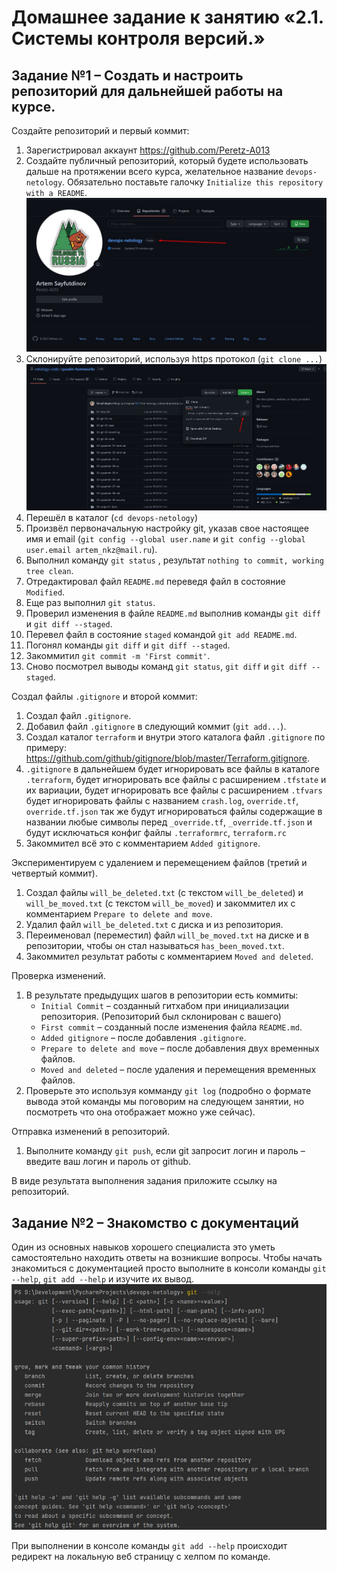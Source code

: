 # Домашнее задание к занятию «2.1. Системы контроля версий.»

## Задание №1 – Создать и настроить репозиторий для дальнейшей работы на курсе.

Создайте репозиторий и первый коммит:

1. Зарегистрировал аккаунт https://github.com/Peretz-A013 
2. Создайте публичный репозиторий, который будете использовать дальше на протяжении всего курса, желательное название `devops-netology`.
   Обязательно поставьте галочку `Initialize this repository with a README`. 
    ![Диалог создания репозитория](img/github-new-repo-1.jpg)
3. Склонируйте репозиторий, используя https протокол (`git clone ...`) 
    ![Клонирование репозитория](img/github-clone-repo-https.jpg)
4. Перешёл в каталог (`cd devops-netology`)
5. Произвёл первоначальную настройку git, указав свое настоящее имя  и email (`git config --global user.name` и `git config --global user.email artem_nkz@mail.ru`).
6. Выполнил команду `git status` , результат `nothing to commit, working tree clean`.
7. Отредактировал файл `README.md` переведя файл в состояние `Modified`.
8. Еще раз выполнил `git status`. 
9. Проверил изменения в файле `README.md` выполнив команды `git diff` и `git diff --staged`.
10. Перевел файл в состояние `staged` командой `git add README.md`.
11. Погонял команды `git diff` и `git diff --staged`. 
12. Закоммитил `git commit -m 'First commit'`.
13. Сново посмотрел выводы команд `git status`, `git diff` и `git diff --staged`.

Создал файлы `.gitignore` и второй коммит:

1. Создал файл `.gitignore`. 
2. Добавил файл `.gitignore` в следующий коммит (`git add...`).
3. Создал каталог `terraform` и внутри этого каталога файл `.gitignore` по примеру: https://github.com/github/gitignore/blob/master/Terraform.gitignore.  
4. `.gitignore` в дальнейшем будет игнорировать все файлы в каталоге `.terraform`,
будет игнорировать все файлы c расширением `.tfstate` и их вариации, 
будет игнорировать все файлы c расширением `.tfvars`
будет игнорировать файлы с названием `crash.log`, `override.tf`, `override.tf.json`
так же будут игнорироваться файлы содержащие в названии любые символы перед `_override.tf`, `_override.tf.json`
и будут исключаться конфиг файлы `.terraformrc`, `terraform.rc`
5. Закоммител всё это с комментарием `Added gitignore`.

Экспериментируем с удалением и перемещением файлов (третий и четвертый коммит).

1. Создал файлы `will_be_deleted.txt` (с текстом `will_be_deleted`) и `will_be_moved.txt` (с текстом `will_be_moved`) и закоммител их с комментарием `Prepare to delete and move`.
1. Удалил файл `will_be_deleted.txt` с диска и из репозитория. 
1. Переименовал (переместил) файл `will_be_moved.txt` на диске и в репозитории, чтобы он стал называться `has_been_moved.txt`.
1. Закоммител результат работы с комментарием `Moved and deleted`.

Проверка изменений. 
1. В результате предыдущих шагов в репозитории есть коммиты:
    * `Initial Commit` – созданный гитхабом при инициализации репозитория. (Репозиторий был склонирован с вашего)
    * `First commit` – созданный после изменения файла `README.md`.
    * `Added gitignore` – после добавления `.gitignore`.
    * `Prepare to delete and move` – после добавления двух временных файлов.
    * `Moved and deleted` – после удаления и перемещения временных файлов. 
2. Проверьте это используя комманду `git log` (подробно о формате вывода этой команды мы поговорим на следующем занятии, 
но посмотреть что она отображает можно уже сейчас).

Отправка изменений в репозиторий. 
1. Выполните команду `git push`, если git запросит логин и пароль – введите ваш логин и пароль от github. 

В виде результата выполнения задания приложите ссылку на репозиторий. 

## Задание №2 – Знакомство с документаций

Один из основных навыков хорошего специалиста это уметь самостоятельно находить ответы на возникшие вопросы.
Чтобы начать знакомиться с документацией просто выполните в консоли команды `git --help`, `git add --help` и изучите их вывод.
![Вывод команды git help](img/git-help.jpg)

При выполнении в консоле команды `git add --help` происходит редирект на локальную веб страницу с хелпом по команде.


